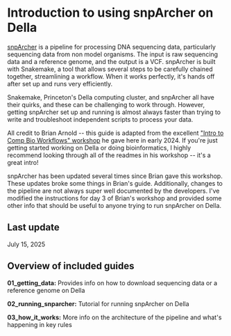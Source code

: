 # Introduction to using snpArcher on Della

[snpArcher](https://snparcher.readthedocs.io/en/latest/) is a pipeline for processing DNA sequencing data, particularly sequencing data from non model organisms. The input is raw sequencing data and a reference genome, and the output is a VCF. snpArcher is built with Snakemake, a tool that allows several steps to be carefully chained together, streamlining a workflow. When it works perfectly, it's hands off after set up and runs very efficiently. 

Snakemake, Princeton's Della computing cluster, and snpArcher all have their quirks, and these can be challenging to work through. However, getting snpArcher set up and running is almost always faster than trying to write and troubleshoot independent scripts to process your data.

All credit to Brian Arnold -- this guide is adapted from the excellent ["Intro to Comp Bio Workflows" workshop](https://github.com/brian-arnold/intro_compbio_workflows_2024) he gave here in early 2024. If you're just getting started working on Della or doing bioinformatics, I highly recommend looking through all of the readmes in his workshop -- it's a great intro! 

snpArcher has been updated several times since Brian gave this workshop. These updates broke some things in Brian's guide. Additionally, changes to the pipeline are not always super well documented by the developers. I've modified the instructions for day 3 of Brian's workshop and provided some other info that should be useful to anyone trying to run snpArcher on Della.

## Last update
July 15, 2025

## Overview of included guides
**01_getting_data:** Provides info on how to download sequencing data or a reference genome on Della

**02_running_snparcher:** Tutorial for running snpArcher on Della

**03_how_it_works:** More info on the architecture of the pipeline and what's happening in key rules


